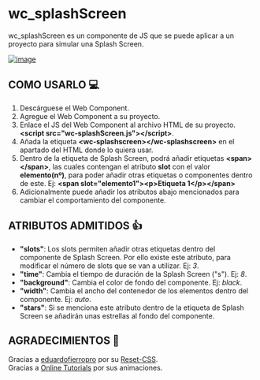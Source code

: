 # wc_splashScreen

wc_splashScreen es un componente de JS que se puede aplicar a un proyecto para simular una Splash Screen.

[![image](https://user-images.githubusercontent.com/78848226/181117521-640d9169-6e71-4b85-ada3-8520523eb9c2.png)](https://newprojectf.github.io/)

## COMO USARLO 💻

1. Descárguese el Web Component.
2. Agregue el Web Component a su proyecto.
3. Enlace el JS del Web Component al archivo HTML de su proyecto. **\<script src="wc-splashScreen.js"\>\</script\>**.
4. Añada la etiqueta **\<wc-splashscreen\>\</wc-splashscreen\>** en el apartado del HTML donde lo quiera usar.
5. Dentro de la etiqueta de Splash Screen, podrá añadir etiquetas **\<span\>\</span\>**, las cuales contengan el atributo **slot** con el valor **elemento(nº)**, para poder añadir otras etiquetas o componentes dentro de este. Ej: **\<span slot="elemento1"\>\<p\>Etiqueta 1\</p\>\</span\>**
6. Adicionalmente puede añadir los atributos abajo mencionados para cambiar el comportamiento del componente.

## ATRIBUTOS ADMITIDOS 👍

* **"slots"**: Los slots permiten añadir otras etiquetas dentro del componente de Splash Screen. Por ello existe este atributo, para modificar el número de slots que se van a utilizar. Ej: *3*.  
* **"time"**: Cambia el tiempo de duración de la Splash Screen ("s"). Ej: *8*.  
* **"background"**: Cambia el color de fondo del componente. Ej: *black*.  
* **"width"**: Cambia el ancho del contenedor de los elementos dentro del componente. Ej: *auto*.  
* **"stars"**: Si se menciona este atributo dentro de la etiqueta de Splash Screen se añadirán unas estrellas al fondo del componente.

## AGRADECIMIENTOS 🎁

Gracias a [eduardofierropro](https://github.com/eduardofierropro) por su [Reset-CSS](https://github.com/eduardofierropro/Reset-CSS/blob/main/css/app.css).   
Gracias a [Online Tutorials](https://www.youtube.com/c/OnlineTutorials4Designers) por sus animaciones.
